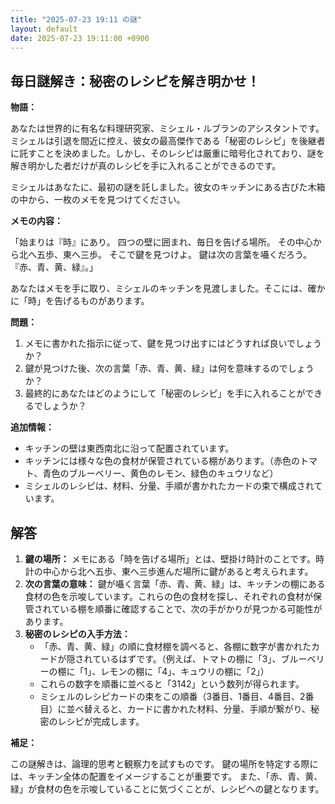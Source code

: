 ```yaml
---
title: "2025-07-23 19:11 の謎"
layout: default
date: 2025-07-23 19:11:00 +0900
---
```

## 毎日謎解き：秘密のレシピを解き明かせ！

**物語：**

あなたは世界的に有名な料理研究家、ミシェル・ルブランのアシスタントです。ミシェルは引退を間近に控え、彼女の最高傑作である「秘密のレシピ」を後継者に託すことを決めました。しかし、そのレシピは厳重に暗号化されており、謎を解き明かした者だけが真のレシピを手に入れることができるのです。

ミシェルはあなたに、最初の謎を託しました。彼女のキッチンにある古びた木箱の中から、一枚のメモを見つけてください。

**メモの内容：**

「始まりは『時』にあり。
  四つの壁に囲まれ、毎日を告げる場所。
  その中心から北へ五歩、東へ三歩。
  そこで鍵を見つけよ。
  鍵は次の言葉を囁くだろう。『赤、青、黄、緑』。」

あなたはメモを手に取り、ミシェルのキッチンを見渡しました。そこには、確かに「時」を告げるものがあります。

**問題：**

1.  メモに書かれた指示に従って、鍵を見つけ出すにはどうすれば良いでしょうか？
2.  鍵が見つけた後、次の言葉「赤、青、黄、緑」は何を意味するのでしょうか？
3.  最終的にあなたはどのようにして「秘密のレシピ」を手に入れることができるでしょうか？

**追加情報：**

*   キッチンの壁は東西南北に沿って配置されています。
*   キッチンには様々な色の食材が保管されている棚があります。（赤色のトマト、青色のブルーベリー、黄色のレモン、緑色のキュウリなど）
*   ミシェルのレシピは、材料、分量、手順が書かれたカードの束で構成されています。

## 解答

1.  **鍵の場所：** メモにある「時を告げる場所」とは、壁掛け時計のことです。時計の中心から北へ五歩、東へ三歩進んだ場所に鍵があると考えられます。
2.  **次の言葉の意味：** 鍵が囁く言葉「赤、青、黄、緑」は、キッチンの棚にある食材の色を示唆しています。これらの色の食材を探し、それぞれの食材が保管されている棚を順番に確認することで、次の手がかりが見つかる可能性があります。
3.  **秘密のレシピの入手方法：**
    *   「赤、青、黄、緑」の順に食材棚を調べると、各棚に数字が書かれたカードが隠されているはずです。（例えば、トマトの棚に「3」、ブルーベリーの棚に「1」、レモンの棚に「4」、キュウリの棚に「2」）
    *   これらの数字を順番に並べると「3142」という数列が得られます。
    *   ミシェルのレシピカードの束をこの順番（3番目、1番目、4番目、2番目）に並べ替えると、カードに書かれた材料、分量、手順が繋がり、秘密のレシピが完成します。

**補足：**

この謎解きは、論理的思考と観察力を試すものです。
鍵の場所を特定する際には、キッチン全体の配置をイメージすることが重要です。
また、「赤、青、黄、緑」が食材の色を示唆していることに気づくことが、レシピへの鍵となります。
